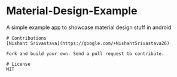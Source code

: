 # Material-Design-Example
A simple example app to showcase material design stuff in android
```
# Contributions
[Nishant Srivastava](https://google.com/+NishantSrivastava26)

Fork and build your own. Send a pull request to contribute.

# License
MIT
